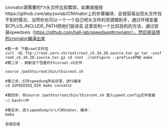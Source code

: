 cnvnator源需要的*.h头文件比较繁琐，如果直接按https://github.com/abyzovlab/CNVnator上的步骤编译，会很容易出现头文件找不到的情况，当然你也可以一个一个自己吧头文件的资源搞到手，通过环境变量$CPLUS_INCLUDE_PATH把他们放进去
这里安利一个比较投机的方法，通过安装speedseq（https://github.com/hall-lab/speedseq#cnvnator），然后把自带的cnvnator编译出来

```shell
#第一步 下载root文件包
curl -OL ftp://root.cern.ch/root/root_v5.34.20.source.tar.gz tar -zxvf root_v5.34.20.source.tar.gz cd root ./configure --prefix=$PWD make
#第二步 ，刷新这个包里的thisroot.sh文件

source /pathto/root/bin/thisroot.sh

#第三步，打开speedseq所在目录，进行编译
cd $SPEEDSEQ_DIR make cnvnator

#第四步，将source /pathto/root/bin/thisroot.sh 放入speed.config文件或者~/.bashrc中

#第五步，进入speedseq/src/CNVnator，编译：
make

安装完成
```